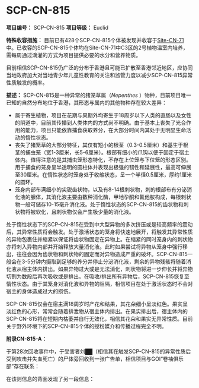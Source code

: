 # SCP-CN-815


**项目编号：** SCP-CN-815
**项目等级：** Euclid

**特殊收容措施：** 目前已有428个SCP-CN-815个体被发现并收容于[Site-CN-71](//scp-wiki-cn.wikidot.com/secure-facility-dossier-site-cn-71)中。已收容的SCP-CN-815个体均在Site-CN-71中C3区的2号植物温室内培养，需每周通过滴灌的方式为项目提供必要的水分和营养物质。

目前相信SCP-CN-815仍广泛的分布于香港且可能已扩散至香港邻近地区，应协同当地政府加大对当地青少年儿童性教育的关注和监管力度以减少SCP-CN-815异常性质触发的概率。

**描述：** SCP-CN-815是一种异常的猪笼草属（*Nepenthes* ）物种，目前项目唯一已知的自然分布地位于香港，其形态与属内的其他物种存在较大差异：

- 属于寄生植物，项目在花期与果期外均寄生于18周岁以下人类的直肠以及女性的阴道中，目前其传播到人类体内的方式尚不明确。由于基本上丧失了光合作用的能力，项目只能依靠捕食获取养分，在大部分时间内其处于无明显生命活动的惰性状态。
- 丧失了猪笼草的大部分特征，其仅有短小的根茎（0.3-0.5厘米）和基生于根茎的捕虫笼（宽1-3厘米，长5-6厘米）。根部有细小的爪钩以便于固定于宿主体内。值得注意的是其捕虫笼形态特化，不存在上位笼与下位笼的形态区别。用于捕食的笼身呈半透明的圆柱体并表现出极强的韧性和延展性，最高可伸展至30厘米。在惰性状态时笼身处于收缩状态，呈一个半径0.5厘米，厚约1厘米的圆环。
- 笼身内部布满细小的尖锐齿状物，以及有8-14根刺状物，刺的根部布有分泌消化液的腺体，其消化液主要由数种消化酶，甲地孕酮和氟他胺构成，每根刺状物一般可储存10-15毫升消化液。处于惰性状态的SCP-CN-815的齿状物和刺状物将被软化，且刺状物仅会产生极少量的消化液。

处于惰性状态下的SCP-CN-815在受到中大型异物的多次挤压或是较高频率的震动后，其异常性质将会触发。处于激活状态的笼身将快速地展开，将触发其异常性质的异物包裹住并缩紧以保证将齿状物固定在异物上。在缩紧的同时笼身内的刺状物亦将刺入异物内部并开始释放大量消化液。此时如果尝试将异物从笼身中强行移出，往往会因为齿状物和刺状物的固定而对异物造成严重的破坏。SCP-CN-815一般会在3-5分钟内摄取到足够的养分并停止分泌消化液，剩余的异物残骸将随着消化液从宿主体内排出。如果异物过大或是无法消化，刺状物将进一步伸长并将异物切割为数段后再次吸收或是排出。在吸收/排出所有异物后，SCP-CN-815恢复至惰性状态。由于其笼身对消化液和异物的阻隔，相信项目在处于激活状态时不会对宿主的身体造成过大的损伤。

SCP-CN-815仅会在宿主满18周岁时产花和结果，其花朵细小呈淡红色。果实呈淡红色的心形，常常会随着排泄物从宿主体内排出。在果实排出后，宿主体内的SCP-CN-815将在短期内枯萎并自行无效化，相信其花朵和果实无异常性质。目前关于野外环境下的SCP-CN-815个体的授粉媒介和传播过程完全不明。

**附录CN-815-A：** 

于第28次回收事件中，于受害者刘██（相信其在触发SCP-CN-815的异常性质后受到攻击并失血死亡）的尸体旁回收到一张广告单，相信项目与GOI“卷袖俱乐部”存在联系：


在该则信息的背面发现了另一段信息：



